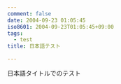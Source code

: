 ```yaml
---
comment: false
date: 2004-09-23 01:05:45
iso8601: 2004-09-23T01:05:45+09:00
tags:
  - test
title: 日本語テスト

---
```


<div class="entry-body">
                                 <p>日本語タイトルでのテスト</p>
                              </div>    	
